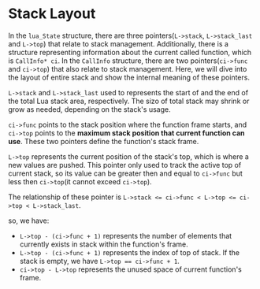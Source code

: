 # Stack Layout

In the `lua_State` structure, there are three pointers(`L->stack`, `L->stack_last` and `L->top`) 
that relate to stack management. Additionally, there is a structure representing information 
about the current called function, which is `CallInfo* ci`. In the `CallInfo` structure, there 
are two pointers(`ci->func` and `ci->top`) that also relate to stack management. Here, we will 
dive into the layout of entire stack and show the internal meaning of these pointers.

`L->stack` and `L->stack_last` used to represents the start of and the end of the total 
Lua stack area, respectively. The sizo of total stack may shrink or grow as needed, 
depending on the stack's usage.

`ci->func` points to the stack position where the function frame starts, and `ci->top` points to 
the **maximum stack position that current function can use**. These two pointers define the 
function's stack frame.

`L->top` represents the current position of the stack's top, which is where a new values are pushed. 
This pointer only used to track the active top of current stack, so its value can be greater then 
and equal to `ci->func` but less then `ci->top`(it cannot exceed `ci->top`).

The relationship of these pointer is `L->stack <= ci->func < L->top <= ci->top < L->stack_last`. 

so, we have:

- `L->top - (ci->func + 1)` represents the number of elements that currently exists in stack within the function's frame.
- `L->top - (ci->func + 1)` represents the index of top of stack. If the stack is empty, we have `L->top == ci->func + 1`.
- `ci->top - L->top` represents the unused space of current function's frame.


